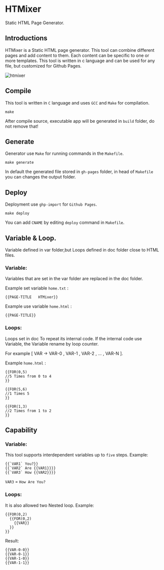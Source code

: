 # HTMixer
Static HTML Page Generator.

## Introductions
HTMixer is a Static HTML page generator. This tool can combine different pages and add content to them. Each content can be specific to one or more templates. This tool is written in c language and can be used for any file, but customized for Github Pages. 

![htmixer](https://user-images.githubusercontent.com/64005694/144050591-0a888a34-46b5-452c-aace-df584f2ee9ba.png)

## Compile
This tool is written in `C` language and uses `GCC` and `Make` for compilation.
```
make
```
After compile source, executable app will be generated in `build` folder, do not remove that!
## Generate
Generator use `Make` for running commands in the `Makefile`. 
```
make generate
```
In default the generated file stored in `gh-pages` folder, in head of `Makefile` you can changes the output folder.
## Deploy
Deployment use `ghp-import` for `Github Pages`.
```
make deploy
```
You can add `CNAME` by editing `deploy` command in `Makefile`.

## Variable & Loop.
Variable defined in var folder,but Loops defined in doc folder close to HTML files.
### Variable:
Variables that are set in the var folder are replaced in the doc folder.

Example set variable `home.txt` : 
```
{{PAGE-TITLE   HTMixer}} 
```
Example use variable `home.html` : 
```
{{PAGE-TITLE}} 
```
### Loops:

Loops set in doc To repeat its internal code.
If the internal code use Variable, the Variable rename by loop counter.

For example [ VAR -> VAR-0 , VAR-1 , VAR-2 , ... , VAR-N ].

Example `home.html` : 
 ```
{{FOR(0,5)
 //5 Times from 0 to 4
}}

{{FOR(5,6)
 //1 Times 5
}}

{{FOR(1,3)
 //2 Times from 1 to 2
}}
 ```
## Capability
### Variable:
This tool supports interdependent variables up to `five` steps.
Example:
```
{{`VAR1` You?}}
{{`VAR2` Are {{VAR1}}}}
{{`VAR3` How {{VAR2}}}}
```
`VAR3` = `How Are You?`

### Loops:
It is also allowed two Nested loop.
Example:
```
{{FOR(0,2)
  {{FOR(0,2)
    {{VAR}}
  }}
}}
```
Result:
```
{{VAR-0-0}}
{{VAR-0-1}}
{{VAR-1-0}}
{{VAR-1-1}}
```

